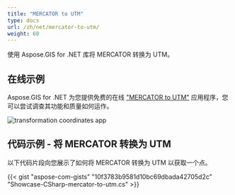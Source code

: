 ```yaml
---
title: "MERCATOR to UTM"
type: docs
url: /zh/net/mercator-to-utm/
weight: 60
---
```


使用 Aspose.GIS for .NET 库将 MERCATOR 转换为 UTM。

## **在线示例**

Aspose.GIS for .NET 为您提供免费的在线 ["MERCATOR to UTM"](https://products.aspose.app/gis/transformation/mercator-to-utm) 应用程序，您可以尝试调查其功能和质量如何运作。

![transformation coordinates app](transform-coordinates.png)

## **代码示例 - 将 MERCATOR 转换为 UTM**

以下代码片段向您展示了如何将 MERCATOR 转换为 UTM 以获取一个点。

{{< gist "aspose-com-gists" "10f3783b9581d10bc69dbada42705d2c" "Showcase-CSharp-mercator-to-utm.cs" >}}
